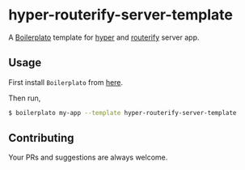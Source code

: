 # hyper-routerify-server-template

A [Boilerplato](https://github.com/boilerplato/boilerplato) template for [hyper](https://hyper.rs/) and [routerify](https://github.com/routerify/routerify/actions) server app.

## Usage

First install `Boilerplato` from [here](https://github.com/boilerplato/boilerplato).

Then run,

```sh
$ boilerplato my-app --template hyper-routerify-server-template
```

## Contributing

Your PRs and suggestions are always welcome.